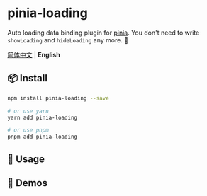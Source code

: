# pinia-loading
Auto loading data binding plugin for [pinia](https://github.com/vuejs/pinia). You don't need to write `showLoading` and `hideLoading` any more. 👏

[简体中文](./README.md) | **English**

## 📦 Install
```bash
npm install pinia-loading --save

# or use yarn
yarn add pinia-loading

# or use pnpm
pnpm add pinia-loading
```

## 🦄 Usage


## 🚗 Demos